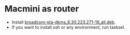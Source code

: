 # Macmini as router

- Install [broadcom-sta-dkms_6.30.223.271-19_all.deb](http://ftp.br.debian.org/debian/pool/non-free/b/broadcom-sta/broadcom-sta-dkms_6.30.223.271-19_all.deb).
- If you want to install ssh or any environment, run tasksel.

